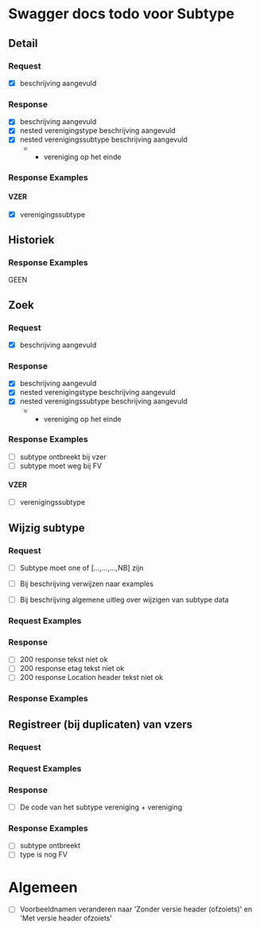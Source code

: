# Swagger docs todo voor Subtype

## Detail

### Request
- [x] beschrijving aangevuld
### Response
- [x] beschrijving aangevuld
- [x] nested verenigingstype beschrijving aangevuld
- [x] nested verenigingssubtype beschrijving aangevuld
  - + vereniging op het einde
### Response Examples

#### VZER

- [x] verenigingssubtype

## Historiek

### Response Examples
GEEN

## Zoek

### Request
- [x] beschrijving aangevuld
### Response
- [x] beschrijving aangevuld
- [x] nested verenigingstype beschrijving aangevuld
- [x] nested verenigingssubtype beschrijving aangevuld
  - + vereniging op het einde
### Response Examples
- [ ] subtype ontbreekt bij vzer
- [ ] subtype moet weg bij FV 
#### VZER

- [ ] verenigingssubtype

## Wijzig subtype

### Request
- [ ] Subtype moet one of [...,...,...,NB] zijn

- [ ] Bij beschrijving verwijzen naar examples

- [ ] Bij beschrijving algemene uitleg over wijzigen van subtype data

### Request Examples
### Response
- [ ] 200 response tekst niet ok
- [ ] 200 response etag tekst niet ok
- [ ] 200 response Location header tekst niet ok
### Response Examples

## Registreer (bij duplicaten) van vzers

### Request

### Request Examples
### Response
- [ ] De code van het subtype vereniging + vereniging
### Response Examples
- [ ] subtype ontbreekt
- [ ] type is nog FV

# Algemeen
- [ ] Voorbeeldnamen veranderen naar 'Zonder versie header (ofzoiets)' en 'Met versie header ofzoiets'
